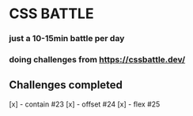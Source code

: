 # CSS BATTLE

### just a 10-15min battle per day

### doing challenges from https://cssbattle.dev/

## Challenges completed

[x] - contain #23
[x] - offset #24
[x] - flex #25
